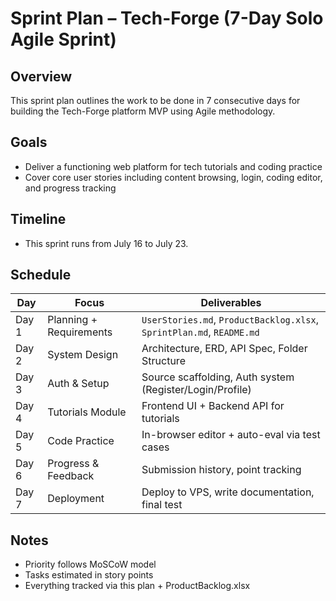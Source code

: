 # Sprint Plan – Tech-Forge (7-Day Solo Agile Sprint)

## Overview
This sprint plan outlines the work to be done in 7 consecutive days for building the Tech-Forge platform MVP using Agile methodology.

## Goals
- Deliver a functioning web platform for tech tutorials and coding practice
- Cover core user stories including content browsing, login, coding editor, and progress tracking

## Timeline
- This sprint runs from July 16 to July 23.

## Schedule

| Day | Focus | Deliverables |
|-----|-------|--------------|
| Day 1 | Planning + Requirements | `UserStories.md`, `ProductBacklog.xlsx`, `SprintPlan.md`, `README.md` |
| Day 2 | System Design | Architecture, ERD, API Spec, Folder Structure |
| Day 3 | Auth & Setup | Source scaffolding, Auth system (Register/Login/Profile) |
| Day 4 | Tutorials Module | Frontend UI + Backend API for tutorials |
| Day 5 | Code Practice | In-browser editor + auto-eval via test cases |
| Day 6 | Progress & Feedback | Submission history, point tracking |
| Day 7 | Deployment | Deploy to VPS, write documentation, final test |

## Notes
- Priority follows MoSCoW model
- Tasks estimated in story points
- Everything tracked via this plan + ProductBacklog.xlsx
